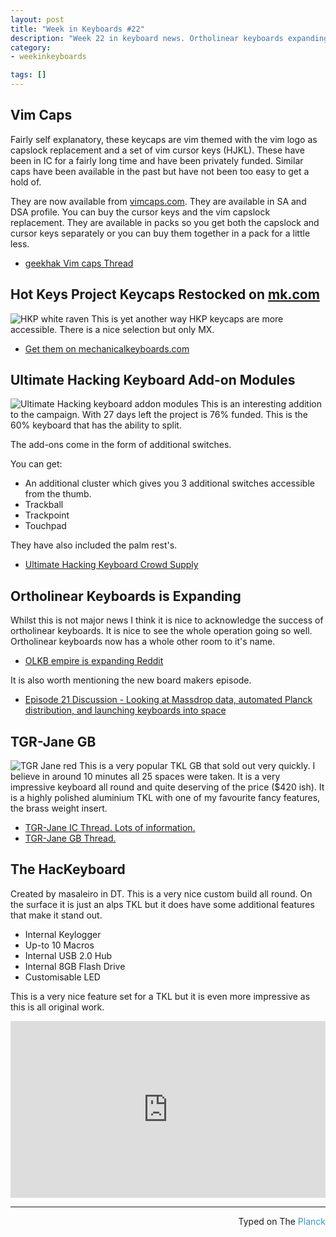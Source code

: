 ```yaml
---
layout: post
title: "Week in Keyboards #22"
description: "Week 22 in keyboard news. Ortholinear keyboards expanding, hkp now back in stock at mk.com."
category: 
- weekinkeyboards

tags: []
---
```


## Vim Caps
Fairly self explanatory, these keycaps are vim themed with the vim logo as capslock replacement and a set of vim cursor keys (HJKL). These have been in IC for a fairly long time and have been privately funded. Similar caps have been available in the past but have not been too easy to get a hold of. 

They are now available from [vimcaps.com](http://vimcaps.com/). They are available in SA and DSA profile. You can buy the cursor keys and the vim capslock replacement. They are available in packs so you get both the capslock and cursor keys separately or you can buy them together in a pack for a little less.

* [geekhak Vim caps Thread](https://geekhack.org/index.php?topic=75747.0)


## Hot Keys Project Keycaps Restocked on [mk.com](https://mechanicalkeyboards.com/shop/index.php?l=product_list&c=74)
![HKP white raven](http://i.imgur.com/0k4vQbj.jpg)
This is yet another way HKP keycaps are more accessible. There is a nice selection but only MX.

* [Get them on mechanicalkeyboards.com](https://mechanicalkeyboards.com/shop/index.php?l=product_list&c=74)

## Ultimate Hacking Keyboard Add-on Modules
![Ultimate Hacking keyboard addon modules](http://i.imgur.com/GFaze7x.jpg)
This is an interesting addition to the campaign. With 27 days left the project is 76% funded. This is the 60% keyboard that has the ability to split.

The add-ons come in the form of additional switches. 

You can get:

* An additional cluster which gives you 3 additional switches accessible from the thumb.
* Trackball
* Trackpoint
* Touchpad

They have also included the palm rest's. 

* [Ultimate Hacking Keyboard Crowd Supply](https://www.crowdsupply.com/ugl/ultimate-hacking-keyboard)

## Ortholinear Keyboards is Expanding
Whilst this is not major news I think it is nice to acknowledge the success of ortholinear keyboards. It is nice to see the whole operation going so well. Ortholinear keyboards now has a whole other room to it's name.

* [OLKB empire is expanding Reddit](https://redd.it/3t1gjg)

It is also worth mentioning the new board makers episode.

* [Episode 21 Discussion - Looking at Massdrop data, automated Planck distribution, and launching keyboards into space](https://soundcloud.com/board-makers/episode-21)

## TGR-Jane GB
![TGR Jane red](http://i.imgur.com/dt7PPua.jpg)
This is a very popular TKL GB that sold out very quickly. I believe in around 10 minutes all 25 spaces were taken. It is a very impressive keyboard all round and quite deserving of the price ($420 ish). It is a highly polished aluminium TKL with one of my favourite fancy features, the brass weight insert.

* [TGR-Jane IC Thread. Lots of information.](https://geekhack.org/index.php?topic=76672.0)
* [TGR-Jane GB Thread.](https://geekhack.org/index.php?topic=76964.0)

## The HacKeyboard
Created by masaleiro in DT. This is a very nice custom build all round. On the surface it is just an alps TKL but it does have some additional features that make it stand out.

* Internal Keylogger
* Up-to 10 Macros
* Internal USB 2.0 Hub
* Internal 8GB Flash Drive
* Customisable LED

This is a very nice feature set for a TKL but it is even more impressive as this is all original work.

<style>.embed-container { position: relative; padding-bottom: 56.25%; height: 0; overflow: hidden; max-width: 100%; } .embed-container iframe, .embed-container object, .embed-container embed { position: absolute; top: 0; left: 0; width: 100%; height: 100%; }</style><div class='embed-container'><iframe src='https://www.youtube.com/embed//xFs2aE1NKEg' frameborder='0' allowfullscreen></iframe></div>

---------------------------------
 <p style="text-align: right" >Typed on The <font color="#3399CC">Planck</font></p>


